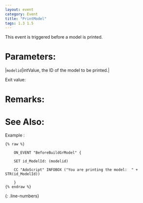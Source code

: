 ```yaml
---
layout: event
category: Event
title: "PrintModel"
tags: 1.3 1.5
---
```


This event is triggered before a model is printed.  

# Parameters:  

|`modelid`|intValue, the ID of the model to be printed.|

Exit value:



# Remarks:  



# See Also:  



Example :  
```adoscript
{% raw %}
  	
	ON_EVENT "BeforeBuildGrModel" {
	
	SET id_ModelId: (modelid)
	
	CC "AdoScript" INFOBOX ("You are printing the model:  " + STR(id_ModelId))
	
	}
{% endraw %}
```
{: .line-numbers}

